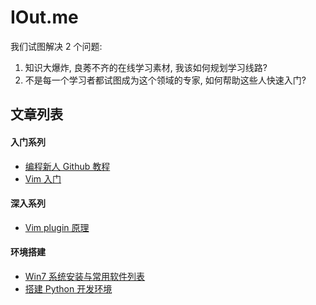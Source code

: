 # IOut.me

我们试图解决 2 个问题:

1. 知识大爆炸, 良莠不齐的在线学习素材, 我该如何规划学习线路?
2. 不是每一个学习者都试图成为这个领域的专家, 如何帮助这些人快速入门?

## 文章列表


#### 入门系列

- [编程新人 Github 教程](content/github_for_new_coder.md)
- [Vim 入门](content/vim_0to1.md)

#### 深入系列

- [Vim plugin 原理](content/vim_plugin_core.md)

#### 环境搭建

- [Win7 系统安装与常用软件列表](content/win7_install.md)
- [搭建 Python 开发环境](content/python-dev-env.md)
